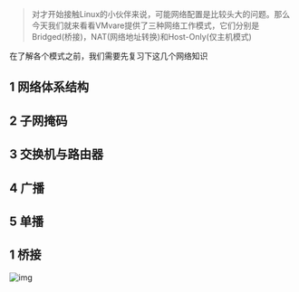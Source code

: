 >  对才开始接触Linux的小伙伴来说，可能网络配置是比较头大的问题。那么今天我们就来看看VMvare提供了三种网络工作模式，它们分别是Bridged(桥接)，NAT(网络地址转换)和Host-Only(仅主机模式)

在了解各个模式之前，我们需要先复习下这几个网络知识

## 1 网络体系结构

## 2 子网掩码

## 3 交换机与路由器

## 4 广播

## 5 单播



## 1 桥接



![img](https://s1.51cto.com/images/20180825/1535188656993030.png?x-oss-process=image/watermark,size_16,text_QDUxQ1RP5Y2a5a6i,color_FFFFFF,t_100,g_se,x_10,y_10,shadow_90,type_ZmFuZ3poZW5naGVpdGk=)

